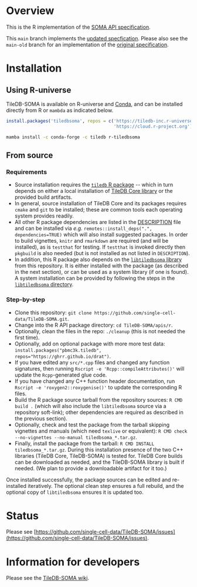 # Overview

This is the R implementation of the [SOMA API specification](https://github.com/single-cell-data/SOMA).

This `main` branch implements the [updated specfication](https://github.com/single-cell-data/SOMA/blob/main/abstract_specification.md).
Please also see the `main-old` branch for an implementation of the [original specification](https://github.com/single-cell-data/TileDB-SOMA/blob/main-old/spec/specification.md).

# Installation

## Using R-universe

TileDB-SOMA is available on  R-universe and [Conda](https://anaconda.org/tiledb/r-tiledbsoma), and can be installed directly from R or `mambda` as indicated below.

```r
install.packages('tiledbsoma', repos = c('https://tiledb-inc.r-universe.dev',
                                         'https://cloud.r-project.org'))
```

```bash
mamba install -c conda-forge -c tiledb r-tiledbsoma
```

## From source

### Requirements

* Source installation requires the [`tiledb` R package](https://github.com/TileDB-Inc/TileDB-R) -- which in turn depends on either a local installation of [TileDB Core library](https://github.com/TileDB-Inc/TileDB) or the provided build artifacts.
* In general, source installation of TileDB Core and its packages requires `cmake` and `git` to be installed; these are common tools each operating system provides readily.
* All other R package dependencies are listed in the [DESCRIPTION](https://github.com/single-cell-data/TileDB-SOMA/blob/main/apis/r/DESCRIPTION) file and can be installed via _e.g._
  `remotes::install_deps(".", dependencies=TRUE)` which will also install suggested packages. In order to build vignettes, `knitr` and `rmarkdown` are required (and will be installed), as is `testthat` for testing. If `testthat` is invoked directly then `pkgbuild` is also needed (but is not installed as not listed in `DESCRIPTION`).
* In addition, this R package also depends on the [`libtiledbsoma` library](https://github.com/single-cell-data/TileDB-SOMA/tree/main/libtiledbsoma) from this repository. It is either installed with the package (as described in the next section), or can be used as a system library (if one is found). A system installation can be provided by following the steps in the [`libtiledbsoma` directory](https://github.com/single-cell-data/TileDB-SOMA/tree/main/libtiledbsoma).


### Step-by-step

* Clone this repository: `git clone https://github.com/single-cell-data/TileDB-SOMA.git`.
* Change into the R API package directory: `cd TileDB-SOMA/apis/r`.
* Optionally, clean the files in the repo: `./cleanup` (this is not needed the first time).
* Optionally, add on optional package with more more test data: `install.packages("pbmc3k.tiledb",  repos="https://ghrr.github.io/drat")`.
* If you have edited any `src/*.cpp` files and changed any function signatures, then running `Rscript -e 'Rcpp::compileAttributes()'` will update the `Rcpp`-generated glue code.
* If you have changed any C++ function header documentation, run `Rscript -e 'roxygen2::roxygenise()'` to update the corresponding R files.
* Build the R package source tarball from the repository sources: `R CMD build .` (which will also include the `libtiledbsoma` source via a repository soft-link); other dependencies are required as described in the previous section).
* Optionally, check and test the package from the tarball skipping vignettes and manuals (which need `texlive` or equivalent): `R CMD check --no-vignettes --no-manual tiledbsoma_*.tar.gz`.
* Finally, install the package from the tarball: `R CMD INSTALL tiledbsoma_*.tar.gz`.  During this installation presence of the two C++ libraries (TileDB Core, TileDB-SOMA) is tested for. TileDB Core builds can be downloaded as needed, and the TileDB-SOMA library is built if needed. (We plan to provide a downloadable artifact for it too.)

Once installed successfully, the package sources can be edited and re-installed iteratively.
The optional clean step ensures a full rebuild, and the optional copy of `libtiledbsoma` ensures it is updated too.

# Status

Please see [https://github.com/single-cell-data/TileDB-SOMA/issues](https://github.com/single-cell-data/TileDB-SOMA/issues).

# Information for developers

Please see the [TileDB-SOMA wiki](https://github.com/single-cell-data/TileDB-SOMA/wiki).
